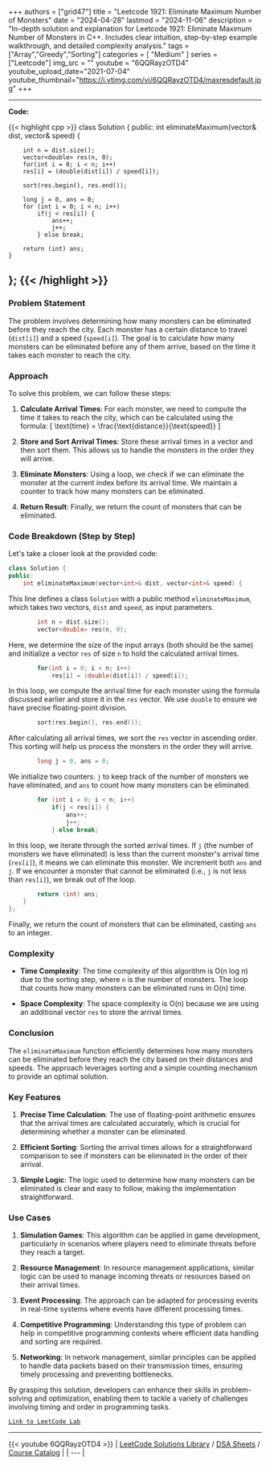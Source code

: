
+++
authors = ["grid47"]
title = "Leetcode 1921: Eliminate Maximum Number of Monsters"
date = "2024-04-28"
lastmod = "2024-11-06"
description = "In-depth solution and explanation for Leetcode 1921: Eliminate Maximum Number of Monsters in C++. Includes clear intuition, step-by-step example walkthrough, and detailed complexity analysis."
tags = ["Array","Greedy","Sorting"]
categories = [
    "Medium"
]
series = ["Leetcode"]
img_src = ""
youtube = "6QQRayzOTD4"
youtube_upload_date="2021-07-04"
youtube_thumbnail="https://i.ytimg.com/vi/6QQRayzOTD4/maxresdefault.jpg"
+++



---
**Code:**

{{< highlight cpp >}}
class Solution {
public:
    int eliminateMaximum(vector<int>& dist, vector<int>& speed) {

        int n = dist.size();
        vector<double> res(n, 0);
        for(int i = 0; i < n; i++)
        res[i] = (double(dist[i]) / speed[i]);

        sort(res.begin(), res.end());

        long j = 0, ans = 0;
        for (int i = 0; i < n; i++)
            if(j < res[i]) {
                ans++;
                j++;
            } else break;

        return (int) ans;
    }
};
{{< /highlight >}}
---

### Problem Statement

The problem involves determining how many monsters can be eliminated before they reach the city. Each monster has a certain distance to travel (`dist[i]`) and a speed (`speed[i]`). The goal is to calculate how many monsters can be eliminated before any of them arrive, based on the time it takes each monster to reach the city.

### Approach

To solve this problem, we can follow these steps:

1. **Calculate Arrival Times**: For each monster, we need to compute the time it takes to reach the city, which can be calculated using the formula:
   \[
   \text{time} = \frac{\text{distance}}{\text{speed}}
   \]

2. **Store and Sort Arrival Times**: Store these arrival times in a vector and then sort them. This allows us to handle the monsters in the order they will arrive.

3. **Eliminate Monsters**: Using a loop, we check if we can eliminate the monster at the current index before its arrival time. We maintain a counter to track how many monsters can be eliminated.

4. **Return Result**: Finally, we return the count of monsters that can be eliminated.

### Code Breakdown (Step by Step)

Let's take a closer look at the provided code:

```cpp
class Solution {
public:
    int eliminateMaximum(vector<int>& dist, vector<int>& speed) {
```
This line defines a class `Solution` with a public method `eliminateMaximum`, which takes two vectors, `dist` and `speed`, as input parameters.

```cpp
        int n = dist.size();
        vector<double> res(n, 0);
```
Here, we determine the size of the input arrays (both should be the same) and initialize a vector `res` of size `n` to hold the calculated arrival times.

```cpp
        for(int i = 0; i < n; i++)
            res[i] = (double(dist[i]) / speed[i]);
```
In this loop, we compute the arrival time for each monster using the formula discussed earlier and store it in the `res` vector. We use `double` to ensure we have precise floating-point division.

```cpp
        sort(res.begin(), res.end());
```
After calculating all arrival times, we sort the `res` vector in ascending order. This sorting will help us process the monsters in the order they will arrive.

```cpp
        long j = 0, ans = 0;
```
We initialize two counters: `j` to keep track of the number of monsters we have eliminated, and `ans` to count how many monsters can be eliminated.

```cpp
        for (int i = 0; i < n; i++)
            if(j < res[i]) {
                ans++;
                j++;
            } else break;
```
In this loop, we iterate through the sorted arrival times. If `j` (the number of monsters we have eliminated) is less than the current monster's arrival time (`res[i]`), it means we can eliminate this monster. We increment both `ans` and `j`. If we encounter a monster that cannot be eliminated (i.e., `j` is not less than `res[i]`), we break out of the loop.

```cpp
        return (int) ans;
    }
};
```
Finally, we return the count of monsters that can be eliminated, casting `ans` to an integer.

### Complexity

- **Time Complexity**: The time complexity of this algorithm is O(n log n) due to the sorting step, where `n` is the number of monsters. The loop that counts how many monsters can be eliminated runs in O(n) time.

- **Space Complexity**: The space complexity is O(n) because we are using an additional vector `res` to store the arrival times.

### Conclusion

The `eliminateMaximum` function efficiently determines how many monsters can be eliminated before they reach the city based on their distances and speeds. The approach leverages sorting and a simple counting mechanism to provide an optimal solution.

### Key Features

1. **Precise Time Calculation**: The use of floating-point arithmetic ensures that the arrival times are calculated accurately, which is crucial for determining whether a monster can be eliminated.

2. **Efficient Sorting**: Sorting the arrival times allows for a straightforward comparison to see if monsters can be eliminated in the order of their arrival.

3. **Simple Logic**: The logic used to determine how many monsters can be eliminated is clear and easy to follow, making the implementation straightforward.

### Use Cases

1. **Simulation Games**: This algorithm can be applied in game development, particularly in scenarios where players need to eliminate threats before they reach a target.

2. **Resource Management**: In resource management applications, similar logic can be used to manage incoming threats or resources based on their arrival times.

3. **Event Processing**: The approach can be adapted for processing events in real-time systems where events have different processing times.

4. **Competitive Programming**: Understanding this type of problem can help in competitive programming contexts where efficient data handling and sorting are required.

5. **Networking**: In network management, similar principles can be applied to handle data packets based on their transmission times, ensuring timely processing and preventing bottlenecks.

By grasping this solution, developers can enhance their skills in problem-solving and optimization, enabling them to tackle a variety of challenges involving timing and order in programming tasks.

[`Link to LeetCode Lab`](https://leetcode.com/problems/eliminate-maximum-number-of-monsters/description/)

---
{{< youtube 6QQRayzOTD4 >}}
| [LeetCode Solutions Library](https://grid47.xyz/leetcode/) / [DSA Sheets](https://grid47.xyz/sheets/) / [Course Catalog](https://grid47.xyz/courses/) |
| --- |
